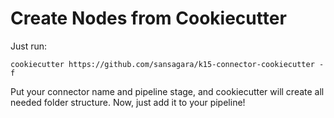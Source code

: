 # Create Nodes from Cookiecutter
 Just run:

```cookiecutter https://github.com/sansagara/k15-connector-cookiecutter -f```

Put your connector name and pipeline stage, and cookiecutter will create all needed folder structure.
Now, just add it to your pipeline!